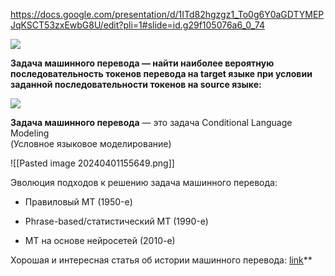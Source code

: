 https://docs.google.com/presentation/d/1ITd82hgzgz1_To0g6Y0aGDTYMEPJqKSCT53zxEwbG8U/edit?pli=1#slide=id.g29f105076a6_0_74


**![](https://lh7-us.googleusercontent.com/eDjSjHktHOBxeYJsp2KGU6WXsApKVkd_JdKt8vmGbMoAeXIFdYN1DDu6qKJ3f26OJYB83Zt2a_nys4-EKfq-ak0SAt-gvmmJ0gQ125t-0ZNwPviWxXptVUSzRgw8V1njpQsQqMWTxR9S2eOoRBzc3Up0kw=s2048)**

**Задача машинного перевода — найти наиболее вероятную последовательность токенов перевода на target языке при условии заданной последовательности токенов на source языке:**

**![](https://lh7-us.googleusercontent.com/VJkJQULxGqRSqPCA7WQbnGa9C2hQ-fSmE_b9uwajhktK_jZtKL2UTPxQL_-vWpS4mRQ8M1yRttXYQ0h4AEMUQqVVV7_Al2BdLn7jzEq9_PAclP9vZVemsclo0tH-MyOL2uoQXAgiT1ax9u9e0GTwze41Vw=s2048)**


**Задача машинного перевода** — это задача Conditional Language Modeling  
(Условное языковое моделирование)


![[Pasted image 20240401155649.png]]



Эволюция подходов к решению задача машинного перевода: 

- Правиловый MT (1950-е)
    
- Phrase-based/статистический MT (1990-е)
    
- MT на основе нейросетей (2010-е)
    

  
Хорошая и интересная статья об истории машинного перевода: [link](https://www.freecodecamp.org/news/a-history-of-machine-translation-from-the-cold-war-to-deep-learning-f1d335ce8b5/)**
